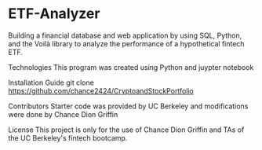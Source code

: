 # ETF-Analyzer

Building a financial database and web application by using SQL, Python, and the Voilà library to analyze the performance of a hypothetical fintech ETF.

Technologies This program was created using Python and juypter notebook

Installation Guide git clone https://github.com/chance2424/CryptoandStockPortfolio

Contributors Starter code was provided by UC Berkeley and modifications were done by Chance Dion Griffin

License This project is only for the use of Chance Dion Griffin and TAs of the UC Berkeley's fintech bootcamp.

